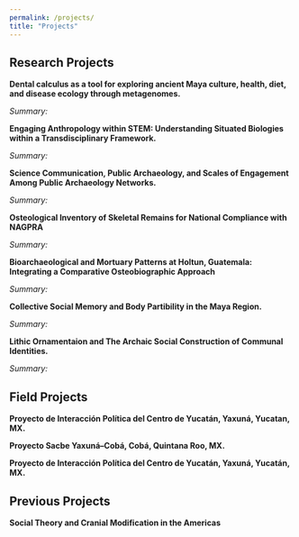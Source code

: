 ```yaml
---
permalink: /projects/
title: "Projects"
---
```


## Research Projects
  **Dental calculus as a tool for exploring ancient Maya culture, health, diet, and disease ecology through metagenomes.**
   
   _Summary:_
  
  **Engaging Anthropology within STEM: Understanding Situated Biologies within a Transdisciplinary Framework.**
   
   _Summary:_
  
  **Science Communication, Public Archaeology, and Scales of Engagement Among Public Archaeology Networks.**
   
   _Summary:_
  
  **Osteological Inventory of Skeletal Remains for National Compliance with NAGPRA**
   
   _Summary:_
   
  **Bioarchaeological and Mortuary Patterns at Holtun, Guatemala: Integrating a Comparative Osteobiographic Approach**
   
   _Summary:_
  
  **Collective Social Memory and Body Partibility in the Maya Region.**
   
   _Summary:_  
  
  **Lithic Ornamentaion and The Archaic Social Construction of Communal Identities.**
   
   _Summary:_
  
## Field Projects
  **Proyecto de Interacción Política del Centro de Yucatán, Yaxuná, Yucatan, MX.**
  
  **Proyecto Sacbe Yaxuná–Cobá, Cobá, Quintana Roo, MX.**
  
  **Proyecto de Interacción Política del Centro de Yucatán, Yaxuná, Yucatán, MX.**

## Previous Projects
  **Social Theory and Cranial Modification in the Americas**
